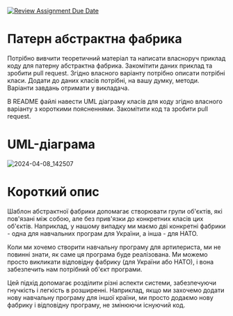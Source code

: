 [![Review Assignment Due Date](https://classroom.github.com/assets/deadline-readme-button-24ddc0f5d75046c5622901739e7c5dd533143b0c8e959d652212380cedb1ea36.svg)](https://classroom.github.com/a/UO7VGONk)
# Патерн абстрактна фабрика

Потрібно вивчити теоретичний матеріал та написати власноруч приклад коду для патерну абстрактна фабрика.
Закомітити даних приклад та зробити pull request.
Згідно власного варіанту потрібно описати потрібні класи. Додати до даних класів потрібні, на вашу думку, методи. Варіанти завдань отримати у викладача.

В README файлі навести UML діаграму класів для коду згідно власного варіанту з короткими поясненнями.
Закомітити код та зробити pull request.

# UML-діаграма
![2024-04-08_142507](https://github.com/Ostroh-Academy/05-abstract-factory-IcticStep/assets/59373161/5abd1d80-090f-415c-a807-82a9ba9226ca)

# Короткий опис
Шаблон абстрактної фабрики допомагає створювати групи об'єктів, які пов'язані між собою, але без прив'язки до конкретних класів цих об'єктів. Наприклад, у нашому випадку ми маємо дві конкретні фабрики - одна для навчальних програм для України, а інша - для НАТО.

Коли ми хочемо створити навчальну програму для артилериста, ми не повинні знати, як саме ця програма буде реалізована. Ми можемо просто викликати відповідну фабрику (для України або НАТО), і вона забезпечить нам потрібний об'єкт програми.

Цей підхід допомагає розділити різні аспекти системи, забезпечуючи гнучкість і легкість в розширенні. Наприклад, якщо ми захочемо додати нову навчальну програму для іншої країни, ми просто додаємо нову фабрику і відповідну програму, не змінюючи існуючий код.

